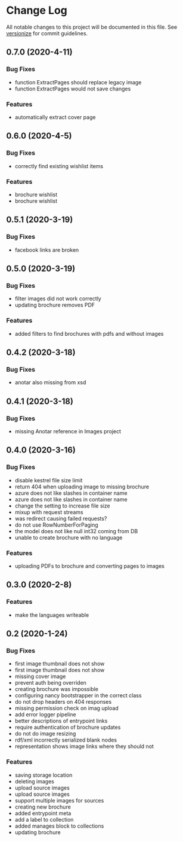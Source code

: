 # Change Log

All notable changes to this project will be documented in this file. See [versionize](https://github.com/saintedlama/versionize) for commit guidelines.

<a name="0.7.0"></a>
## 0.7.0 (2020-4-11)

### Bug Fixes

* function ExtractPages should replace legacy image
* function ExtractPages would not save changes

### Features

* automatically extract cover page

## 0.6.0 (2020-4-5)

### Bug Fixes

* correctly find existing wishlist items

### Features

* brochure wishlist
* brochure wishlist

## 0.5.1 (2020-3-19)

### Bug Fixes

* facebook links are broken

## 0.5.0 (2020-3-19)

### Bug Fixes

* filter images did not work correctly
* updating brochure removes PDF

### Features

* added filters to find brochures with pdfs and without images

## 0.4.2 (2020-3-18)

### Bug Fixes

* anotar also missing from xsd

## 0.4.1 (2020-3-18)

### Bug Fixes

* missing Anotar reference in Images project

## 0.4.0 (2020-3-16)

### Bug Fixes

* disable kestrel file size limit
* return 404 when uploading image to missing brochure
* azure does not like slashes in container name
* azure does not like slashes in container name
* change the setting to increase file size
* mixup with request streams
* was redirect causing failed requests?
* do not use RowNumberForPaging
* the model does not like null int32 coming from DB
* unable to create brochure with no language

### Features

* uploading PDFs to brochure and converting pages to images

## 0.3.0 (2020-2-8)

### Features

* make the languages writeable

## 0.2 (2020-1-24)

### Bug Fixes

* first image thumbnail does not show
* first image thumbnail does not show
* missing cover image
* prevent auth being overriden
* creating brochure was impossible
* configuring nancy bootstrapper in the correct class
* do not drop headers on 404 responses
* missing permission check on imag upload
* add error logger pipeline
* better descriptions of entrypoint links
* require authentication of brochure updates
* do not do image resizing
* rdf/xml incorrectly serialized blank nodes
* representation shows image links where they should not

### Features

* saving storage location
* deleting images
* upload source images
* upload source images
* support multiple images for sources
* creating new brochure
* added entrypoint meta
* add a label to collection
* added manages block to collections
* updating brochure

